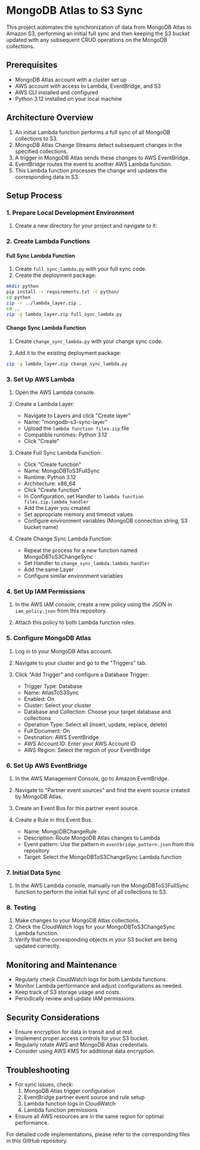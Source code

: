 # MongoDB Atlas to S3 Sync

This project automates the synchronization of data from MongoDB Atlas to Amazon S3, performing an initial full sync and then keeping the S3 bucket updated with any subsequent CRUD operations on the MongoDB collections.

## Prerequisites

- MongoDB Atlas account with a cluster set up
- AWS account with access to Lambda, EventBridge, and S3
- AWS CLI installed and configured
- Python 3.12 installed on your local machine

## Architecture Overview

1. An initial Lambda function performs a full sync of all MongoDB collections to S3.
2. MongoDB Atlas Change Streams detect subsequent changes in the specified collections.
3. A trigger in MongoDB Atlas sends these changes to AWS EventBridge.
4. EventBridge routes the event to another AWS Lambda function.
5. This Lambda function processes the change and updates the corresponding data in S3.

## Setup Process

### 1. Prepare Local Development Environment

1. Create a new directory for your project and navigate to it:

### 2. Create Lambda Functions

#### Full Sync Lambda Function

1. Create `full_sync_lambda.py` with your full sync code.
2. Create the deployment package:

```sh {"id":"01J293PNS9ZG7DYPM4F7Y0403E"}
mkdir python
pip install -r requirements.txt -t python/
cd python
zip -r ../lambda_layer.zip .
cd ..
zip -g lambda_layer.zip full_sync_lambda.py
```

#### Change Sync Lambda Function

1. Create `change_sync_lambda.py` with your change sync code.

2. Add it to the existing deployment package:

```sh {"id":"01J293RDM9S9MEZ4RCEACTPQHG"}
zip -g lambda_layer.zip change_sync_lambda.py
```

### 3. Set Up AWS Lambda

1. Open the AWS Lambda console.

2. Create a Lambda Layer:
   - Navigate to Layers and click "Create layer"
   - Name: "mongodb-s3-sync-layer"
   - Upload the `lambda function files.zip` file
   - Compatible runtimes: Python 3.12
   - Click "Create"

3. Create Full Sync Lambda Function:
   - Click "Create function"
   - Name: MongoDBToS3FullSync
   - Runtime: Python 3.12
   - Architecture: x86_64
   - Click "Create function"
   - In Configuration, set Handler to `lambda function files.zip.lambda_handler`
   - Add the Layer you created
   - Set appropriate memory and timeout values
   - Configure environment variables (MongoDB connection string, S3 bucket name)

4. Create Change Sync Lambda Function:
   - Repeat the process for a new function named MongoDBToS3ChangeSync
   - Set Handler to `change_sync_lambda.lambda_handler`
   - Add the same Layer
   - Configure similar environment variables

### 4. Set Up IAM Permissions

1. In the AWS IAM console, create a new policy using the JSON in `iam_policy.json` from this repository.

2. Attach this policy to both Lambda function roles.

### 5. Configure MongoDB Atlas

1. Log in to your MongoDB Atlas account.

2. Navigate to your cluster and go to the "Triggers" tab.

3. Click "Add Trigger" and configure a Database Trigger:
   - Trigger Type: Database
   - Name: AtlasToS3Sync
   - Enabled: On
   - Cluster: Select your cluster
   - Database and Collection: Choose your target database and collections
   - Operation Type: Select all (insert, update, replace, delete)
   - Full Document: On
   - Destination: AWS EventBridge
   - AWS Account ID: Enter your AWS Account ID
   - AWS Region: Select the region of your EventBridge

### 6. Set Up AWS EventBridge

1. In the AWS Management Console, go to Amazon EventBridge.

2. Navigate to "Partner event sources" and find the event source created by MongoDB Atlas.

3. Create an Event Bus for this partner event source.

4. Create a Rule in this Event Bus:
   - Name: MongoDBChangeRule
   - Description: Route MongoDB Atlas changes to Lambda
   - Event pattern: Use the pattern in `eventbridge_pattern.json` from this repository
   - Target: Select the MongoDBToS3ChangeSync Lambda function

### 7. Initial Data Sync

1. In the AWS Lambda console, manually run the MongoDBToS3FullSync function to perform the initial full sync of all collections to S3.

### 8. Testing

1. Make changes to your MongoDB Atlas collections.
2. Check the CloudWatch logs for your MongoDBToS3ChangeSync Lambda function.
3. Verify that the corresponding objects in your S3 bucket are being updated correctly.

## Monitoring and Maintenance

- Regularly check CloudWatch logs for both Lambda functions.
- Monitor Lambda performance and adjust configurations as needed.
- Keep track of S3 storage usage and costs.
- Periodically review and update IAM permissions.

## Security Considerations

- Ensure encryption for data in transit and at rest.
- Implement proper access controls for your S3 bucket.
- Regularly rotate AWS and MongoDB Atlas credentials.
- Consider using AWS KMS for additional data encryption.

## Troubleshooting

- For sync issues, check:
  1. MongoDB Atlas trigger configuration
  2. EventBridge partner event source and rule setup
  3. Lambda function logs in CloudWatch
  4. Lambda function permissions
- Ensure all AWS resources are in the same region for optimal performance.

For detailed code implementations, please refer to the corresponding files in this GitHub repository.
